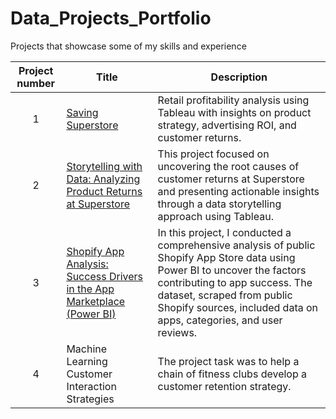 # Data_Projects_Portfolio
Projects that showcase some of my skills and experience


| Project number | Title | Description |
| :-----------: | ----------- |----------- |
| 1 | [Saving Superstore](https://github.com/stokedforkhari/Saving-Superstore) | Retail profitability analysis using Tableau with insights on product strategy, advertising ROI, and customer returns. |
| 2 | [Storytelling with Data: Analyzing Product Returns at Superstore](https://github.com/stokedforkhari/Storytelling-with-Data-Analyzing-Product-Returns-at-Superstore) | This project focused on uncovering the root causes of customer returns at Superstore and presenting actionable insights through a data storytelling approach using Tableau. |
| 3 | [Shopify App Analysis: Success Drivers in the App Marketplace (Power BI)](https://github.com/stokedforkhari/Shopify-App-Analysis-Success-Drivers-in-the-App-Marketplace-Power-BI-/tree/main) | In this project, I conducted a comprehensive analysis of public Shopify App Store data using Power BI to uncover the factors contributing to app success. The dataset, scraped from public Shopify sources, included data on apps, categories, and user reviews.|
| 4 | Machine Learning Customer Interaction Strategies | The project task was to help a chain of fitness clubs develop a customer retention strategy. |

